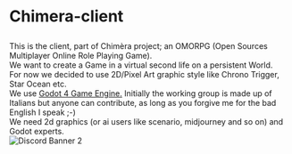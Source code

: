# Chimera-client</p>
This is the client, part of Chimèra project; an OMORPG (Open Sources Multiplayer Online Role Playing Game).</br>
We want to create a Game in a virtual second life on a persistent World.</br>
For now we decided to use 2D/Pixel Art graphic style like Chrono Trigger, Star Ocean etc.</br>
We use <a href="https://godotengine.org/">Godot 4 Game Engine.</a>
Initially the working group is made up of Italians but anyone can contribute, as long as you forgive me for the bad English I speak ;-)</br>
We need 2d graphics (or ai users like scenario, midjourney and so on) and Godot experts.</br>
<img src="https://discordapp.com/api/guilds/1054369396396675083/widget.png?style=banner2" alt="Discord Banner 2"/>
